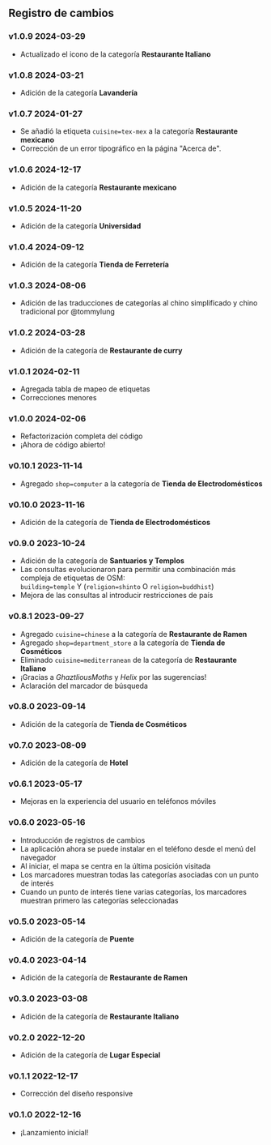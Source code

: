 ## Registro de cambios

### v1.0.9 <time>2024-03-29</time>
- Actualizado el icono de la categoría **Restaurante Italiano**

### v1.0.8 <time>2024-03-21</time>
- Adición de la categoría **Lavandería**

### v1.0.7 <time>2024-01-27</time>

- Se añadió la etiqueta `cuisine=tex-mex` a la categoría **Restaurante mexicano**
- Corrección de un error tipográfico en la página "Acerca de".

### v1.0.6 <time>2024-12-17</time>

- Adición de la categoría **Restaurante mexicano**

### v1.0.5 <time>2024-11-20</time>

- Adición de la categoría **Universidad**

### v1.0.4 <time>2024-09-12</time>

- Adición de la categoría **Tienda de Ferretería**

### v1.0.3 <time>2024-08-06</time>

- Adición de las traducciones de categorías al chino simplificado y chino tradicional por @tommylung

### v1.0.2 <time>2024-03-28</time>

- Adición de la categoría de **Restaurante de curry**

### v1.0.1 <time>2024-02-11</time>

- Agregada tabla de mapeo de etiquetas
- Correcciones menores

### v1.0.0 <time>2024-02-06</time>

- Refactorización completa del código
- ¡Ahora de código abierto!

### v0.10.1 <time>2023-11-14</time>

- Agregado `shop=computer` a la categoría de **Tienda de Electrodomésticos**

### v0.10.0 <time>2023-11-16</time>

- Adición de la categoría de **Tienda de Electrodomésticos**

### v0.9.0 <time>2023-10-24</time>

- Adición de la categoría de **Santuarios y Templos**
- Las consultas evolucionaron para permitir una combinación más compleja de etiquetas de OSM:<br> `building=temple` Y (`religion=shinto` O `religion=buddhist`)
- Mejora de las consultas al introducir restricciones de país

### v0.8.1 <time>2023-09-27</time>

- Agregado `cuisine=chinese` a la categoría de **Restaurante de Ramen**
- Agregado `shop=department_store` a la categoría de **Tienda de Cosméticos**
- Eliminado `cuisine=mediterranean` de la categoría de **Restaurante Italiano**
- ¡Gracias a _GhaztliousMoths_ y _Helix_ por las sugerencias!
- Aclaración del marcador de búsqueda

### v0.8.0 <time>2023-09-14</time>

- Adición de la categoría de **Tienda de Cosméticos**

### v0.7.0 <time>2023-08-09</time>

- Adición de la categoría de **Hotel**

### v0.6.1 <time>2023-05-17</time>

- Mejoras en la experiencia del usuario en teléfonos móviles

### v0.6.0 <time>2023-05-16</time>

- Introducción de registros de cambios
- La aplicación ahora se puede instalar en el teléfono desde el menú del navegador
- Al iniciar, el mapa se centra en la última posición visitada
- Los marcadores muestran todas las categorías asociadas con un punto de interés
- Cuando un punto de interés tiene varias categorías, los marcadores muestran primero las categorías seleccionadas

### v0.5.0 <time>2023-05-14</time>

- Adición de la categoría de **Puente**

### v0.4.0 <time>2023-04-14</time>

- Adición de la categoría de **Restaurante de Ramen**

### v0.3.0 <time>2023-03-08</time>

- Adición de la categoría de **Restaurante Italiano**

### v0.2.0 <time>2022-12-20</time>

- Adición de la categoría de **Lugar Especial**

### v0.1.1 <time>2022-12-17</time>

- Corrección del diseño responsive

### v0.1.0 <time>2022-12-16</time>

- ¡Lanzamiento inicial!
